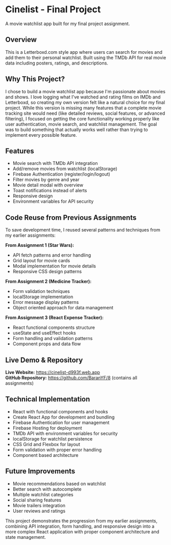 # Cinelist - Final Project

A movie watchlist app built for my final project assignment.

## Overview

This is a Letterboxd.com style app where users can search for movies and add them to their personal watchlist. Built using the TMDb API for real movie data including posters, ratings, and descriptions.

## Why This Project?

I chose to build a movie watchlist app because I'm passionate about movies and shows. I love logging what I've watched and rating films on IMDb and Letterboxd, so creating my own version felt like a natural choice for my final project. While this version is missing many features that a complete movie tracking site would need (like detailed reviews, social features, or advanced filtering), I focused on getting the core functionality working properly like user authentication, movie search, and watchlist management. The goal was to build something that actually works well rather than trying to implement every possible feature. 

## Features

- Movie search with TMDb API integration
- Add/remove movies from watchlist (localStorage)
- Firebase Authentication (register/login/logout)
- Filter movies by genre and year
- Movie detail modal with overview
- Toast notifications instead of alerts
- Responsive design
- Environment variables for API security

## Code Reuse from Previous Assignments

To save development time, I reused several patterns and techniques from my earlier assignments:

**From Assignment 1 (Star Wars):**
- API fetch patterns and error handling
- Grid layout for movie cards
- Modal implementation for movie details
- Responsive CSS design patterns

**From Assignment 2 (Medicine Tracker):**
- Form validation techniques
- localStorage implementation
- Error message display patterns
- Object oriented approach for data management

**From Assignment 3 (React Expense Tracker):**
- React functional components structure
- useState and useEffect hooks
- Form handling and validation patterns
- Component props and data flow

## Live Demo & Repository

**Live Website:** https://cinelist-d993f.web.app  
**GitHub Repository:** https://github.com/BaranYF/8 (contains all assignments)

## Technical Implementation

- React with functional components and hooks
- Create React App for development and bundling
- Firebase Authentication for user management
- Firebase Hosting for deployment
- TMDb API with environment variables for security
- localStorage for watchlist persistence
- CSS Grid and Flexbox for layout
- Form validation with proper error handling
- Component based architecture

## Future Improvements

- Movie recommendations based on watchlist
- Better search with autocomplete
- Multiple watchlist categories  
- Social sharing features
- Movie trailers integration
- User reviews and ratings

This project demonstrates the progression from my earlier assignments, combining API integration, form handling, and responsive design into a more complex React application with proper component architecture and state management.
